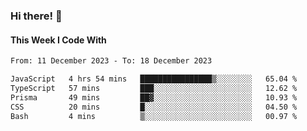### Hi there! 👋

#### This Week I Code With
<!--START_SECTION:waka-->

```txt
From: 11 December 2023 - To: 18 December 2023

JavaScript   4 hrs 54 mins   ████████████████▒░░░░░░░░   65.04 %
TypeScript   57 mins         ███░░░░░░░░░░░░░░░░░░░░░░   12.62 %
Prisma       49 mins         ██▓░░░░░░░░░░░░░░░░░░░░░░   10.93 %
CSS          20 mins         █░░░░░░░░░░░░░░░░░░░░░░░░   04.50 %
Bash         4 mins          ▒░░░░░░░░░░░░░░░░░░░░░░░░   00.97 %
```

<!--END_SECTION:waka-->
